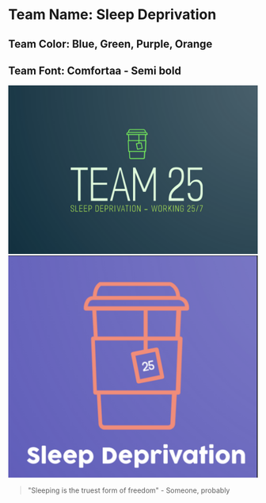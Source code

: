 # Team Name: Sleep Deprivation

## Team Color: Blue, Green, Purple, Orange
## Team Font: Comfortaa - Semi bold

![branding1](branding_opt1.png)  
![branding2](branding_opt2.png)

> "Sleeping is the truest form of freedom" - Someone, probably
